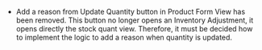 - Add a reason from Update Quantity button in Product Form View has been
  removed. This button no longer opens an Inventory Adjustment, it opens
  directly the stock quant view. Therefore, it must be decided how to
  implement the logic to add a reason when quantity is updated.

